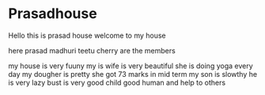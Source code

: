 # Prasadhouse
Hello this is prasad
house 
welcome to my house

here 
prasad
madhuri
teetu
cherry
 are the members
 
 my house is  very fuuny 
 my is wife is very beautiful
 she is doing yoga every day
 my dougher is pretty
 she got 73 marks in mid term
 my son is slowthy
 he is very lazy bust is very good child good human and help to others

